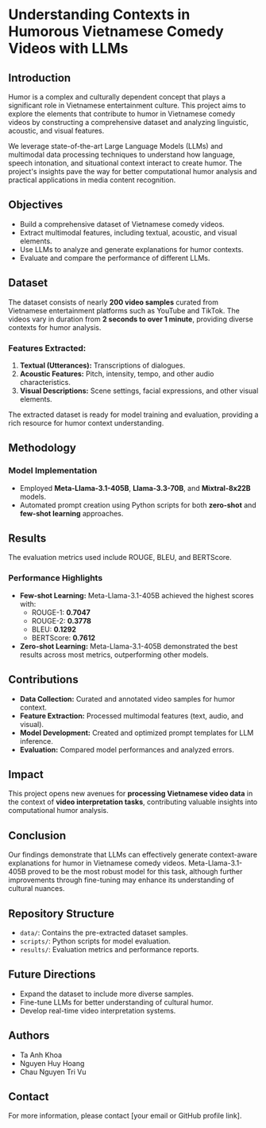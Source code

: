 # Understanding Contexts in Humorous Vietnamese Comedy Videos with LLMs

## Introduction
Humor is a complex and culturally dependent concept that plays a significant role in Vietnamese entertainment culture. This project aims to explore the elements that contribute to humor in Vietnamese comedy videos by constructing a comprehensive dataset and analyzing linguistic, acoustic, and visual features.

We leverage state-of-the-art Large Language Models (LLMs) and multimodal data processing techniques to understand how language, speech intonation, and situational context interact to create humor. The project's insights pave the way for better computational humor analysis and practical applications in media content recognition.

## Objectives
- Build a comprehensive dataset of Vietnamese comedy videos.
- Extract multimodal features, including textual, acoustic, and visual elements.
- Use LLMs to analyze and generate explanations for humor contexts.
- Evaluate and compare the performance of different LLMs.

## Dataset
The dataset consists of nearly **200 video samples** curated from Vietnamese entertainment platforms such as YouTube and TikTok. The videos vary in duration from **2 seconds to over 1 minute**, providing diverse contexts for humor analysis.

### Features Extracted:
1. **Textual (Utterances):** Transcriptions of dialogues.
2. **Acoustic Features:** Pitch, intensity, tempo, and other audio characteristics.
3. **Visual Descriptions:** Scene settings, facial expressions, and other visual elements.

The extracted dataset is ready for model training and evaluation, providing a rich resource for humor context understanding.

## Methodology
### Model Implementation
- Employed **Meta-Llama-3.1-405B**, **Llama-3.3-70B**, and **Mixtral-8x22B** models.
- Automated prompt creation using Python scripts for both **zero-shot** and **few-shot learning** approaches.

## Results
The evaluation metrics used include ROUGE, BLEU, and BERTScore.

### Performance Highlights
- **Few-shot Learning:** Meta-Llama-3.1-405B achieved the highest scores with:
  - ROUGE-1: **0.7047**
  - ROUGE-2: **0.3778**
  - BLEU: **0.1292**
  - BERTScore: **0.7612**
- **Zero-shot Learning:** Meta-Llama-3.1-405B demonstrated the best results across most metrics, outperforming other models.

## Contributions
- **Data Collection:** Curated and annotated video samples for humor context.
- **Feature Extraction:** Processed multimodal features (text, audio, and visual).
- **Model Development:** Created and optimized prompt templates for LLM inference.
- **Evaluation:** Compared model performances and analyzed errors.

## Impact
This project opens new avenues for **processing Vietnamese video data** in the context of **video interpretation tasks**, contributing valuable insights into computational humor analysis.

## Conclusion
Our findings demonstrate that LLMs can effectively generate context-aware explanations for humor in Vietnamese comedy videos. Meta-Llama-3.1-405B proved to be the most robust model for this task, although further improvements through fine-tuning may enhance its understanding of cultural nuances.

## Repository Structure
- `data/`: Contains the pre-extracted dataset samples.
- `scripts/`: Python scripts for model evaluation.
- `results/`: Evaluation metrics and performance reports.

## Future Directions
- Expand the dataset to include more diverse samples.
- Fine-tune LLMs for better understanding of cultural humor.
- Develop real-time video interpretation systems.

## Authors
- Ta Anh Khoa
- Nguyen Huy Hoang
- Chau Nguyen Tri Vu

## Contact
For more information, please contact [your email or GitHub profile link].
